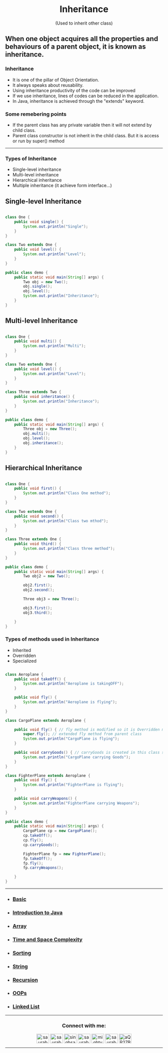 <h1 align="center" > Inheritance </h1>
<p align="center" > (Used to inherit other class) </p>

## When one object acquires all the properties and behaviours of a parent  object, it is known as inheritance.

### Inheritance
+ It is one of the pillar of Object Orientation.
+ It always speaks about reusability.
+ Using inheritance productivity of the code can be improved
+ If we use inheritance, lines of codes can be reduced in the application.
+ In Java, inheritance is achieved through the "extends" keyword.

### Some remebering points
+ If the parent class has any private variable then it will not extend by child class.
+ Parent class constructor is not inherit in the child class. But it is access or run by super() method


---

<h3> Types of Inheritance </h3> 

+ Single-level inheritance
+ Multi-level inheritance
+ Hierarchical inheritance
+ Multiple inheritance (it achieve form interface...)

## Single-level Inheritance

```java

class One {
    public void single() {
        System.out.println("Single");
    }
}

class Two extends One {
    public void level() {
        System.out.println("Level");
    }
}

public class demo {
    public static void main(String[] args) {
        Two obj = new Two();
        obj.single();
        obj.level();
        System.out.println("Inheritance");
    }
}


```
## Multi-level Inheritance

```java

class One {
    public void multi() {
        System.out.println("Multi");
    }
}

class Two extends One {
    public void level() {
        System.out.println("Level");
    }
}

class Three extends Two {
    public void inheritance() {
        System.out.println("Inheritance");
    }
}

public class demo {
    public static void main(String[] args) {
        Three obj = new Three();
        obj.multi();
        obj.level();
        obj.inheritance();
    }
}


```

## Hierarchical Inheritance
```java

class One {
    public void first() {
        System.out.println("Class One method");
    }
}

class Two extends One {
    public void second() {
        System.out.println("Class two mthod");
    }
}

class Three extends One {
    public void third() {
        System.out.println("Class three method");
    }
}

public class demo {
    public static void main(String[] args) {
        Two obj2 = new Two();

        obj2.first();
        obj2.second();

        Three obj3 = new Three();

        obj3.first();
        obj3.third();

    }
}


```

### Types of methods used in Inheritance
+ Inherited
+ Overridden
+ Specialized

```java

class Aeroplane {
    public void takeOff() {
        System.out.println("Aeroplane is takingOFF");
    }

    public void fly() {
        System.out.println("Aeroplane is flying");
    }
}

class CargoPlane extends Aeroplane {

    public void fly() { // fly method is modified so it is Overridden method
        super.fly(); // extended fly method from parent class
        System.out.println("CargoPlane is flying");
    }

    public void carryGoods() { // carryGoods is created in this class so it is Specialized method
        System.out.println("CargoPlane carrying Goods");
    }
}

class FighterPlane extends Aeroplane {
    public void fly() {
        System.out.println("FighterPlane is flying");
    }

    public void carryWeapons() {
        System.out.println("FighterPlane carrying Weapons");
    }
}

public class demo {
    public static void main(String[] args) {
        CargoPlane cp = new CargoPlane();
        cp.takeOff();
        cp.fly();
        cp.carryGoods();

        FighterPlane fp = new FighterPlane();
        fp.takeOff();
        fp.fly();
        fp.carryWeapons();

    }
}


```
***




+ ### [Basic](https://github.com/saurabhbahadur/java-interview-questions/blob/main/Basics.md)
+ ### [Introduction to Java](https://github.com/saurabhbahadur/java-interview-questions/blob/main/JAVA/Introduction%20to%20Java.md)
+ ### [Array](https://github.com/saurabhbahadur/java-interview-questions/blob/main/Data%20Strucures/Array.md)
+ ### [Time and Space Complexity](https://github.com/saurabhbahadur/java-interview-questions/blob/main/JAVA/Time%20%26%20Space%20Complexity.md)
+ ### [Sorting](https://github.com/saurabhbahadur/java-interview-questions/blob/main/Tech%20%26%20Algo/Sorting.md)
+ ### [String](https://github.com/saurabhbahadur/java-interview-questions/blob/main/Data%20Strucures/String.md)
+ ### [Recursion](https://github.com/saurabhbahadur/java-interview-questions/blob/main/Tech%20%26%20Algo/Recursion.md)
+ ### [OOPs](https://github.com/saurabhbahadur/java-interview-questions/tree/main/OOPs)
+ ### [Linked List](https://github.com/saurabhbahadur/java-interview-questions/blob/main/Data%20Strucures/LinkedList.md)

---


<h3 align="center">Connect with me:</h3>
<p align="center">
<a href="https://twitter.com/saurabhbahadur" target="blank"><img align="center" src="https://raw.githubusercontent.com/rahuldkjain/github-profile-readme-generator/master/src/images/icons/Social/twitter.svg" alt="saurabhbahadur" height="30" width="40" /></a>
<a href="https://linkedin.com/in/saurabhbahadur" target="blank"><img align="center" src="https://raw.githubusercontent.com/rahuldkjain/github-profile-readme-generator/master/src/images/icons/Social/linked-in-alt.svg" alt="saurabhbahadur" height="30" width="40" /></a>
<a href="https://fb.com/singhsaurabhbahadur" target="blank"><img align="center" src="https://raw.githubusercontent.com/rahuldkjain/github-profile-readme-generator/master/src/images/icons/Social/facebook.svg" alt="singhsaurabhbahadur" height="30" width="40" /></a>
<a href="https://instagram.com/saurabhbahadur_" target="blank"><img align="center" src="https://raw.githubusercontent.com/rahuldkjain/github-profile-readme-generator/master/src/images/icons/Social/instagram.svg" alt="saurabhbahadur_" height="30" width="40" /></a>
<a href="https://www.youtube.com/c/mighty saur" target="blank"><img align="center" src="https://raw.githubusercontent.com/rahuldkjain/github-profile-readme-generator/master/src/images/icons/Social/youtube.svg" alt="mighty saur" height="30" width="40" /></a>
<a href="https://www.hackerrank.com/saurabhbahadur" target="blank"><img align="center" src="https://raw.githubusercontent.com/rahuldkjain/github-profile-readme-generator/master/src/images/icons/Social/hackerrank.svg" alt="saurabhbahadur" height="30" width="40" /></a>
<a href="https://discord.gg/aQR27Bg7de" target="blank"><img align="center" src="https://raw.githubusercontent.com/rahuldkjain/github-profile-readme-generator/master/src/images/icons/Social/discord.svg" alt="aQR27Bg7de" height="30" width="40" /></a>
</p>




---
